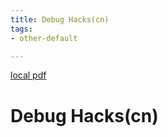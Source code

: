 ```yaml
---
title: Debug Hacks(cn)
tags:
- other-default

---
```


[local pdf](../../../pdfs/Debug%20Hacks-cn.pdf)

# Debug Hacks(cn)
